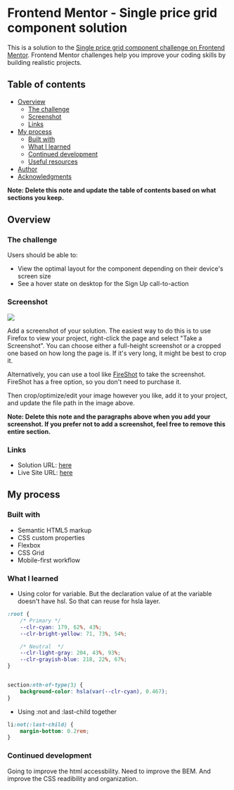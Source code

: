 # Frontend Mentor - Single price grid component solution

This is a solution to the [Single price grid component challenge on Frontend Mentor](https://www.frontendmentor.io/challenges/single-price-grid-component-5ce41129d0ff452fec5abbbc). Frontend Mentor challenges help you improve your coding skills by building realistic projects. 

## Table of contents

- [Overview](#overview)
  - [The challenge](#the-challenge)
  - [Screenshot](#screenshot)
  - [Links](#links)
- [My process](#my-process)
  - [Built with](#built-with)
  - [What I learned](#what-i-learned)
  - [Continued development](#continued-development)
  - [Useful resources](#useful-resources)
- [Author](#author)
- [Acknowledgments](#acknowledgments)

**Note: Delete this note and update the table of contents based on what sections you keep.**

## Overview

### The challenge

Users should be able to:

- View the optimal layout for the component depending on their device's screen size
- See a hover state on desktop for the Sign Up call-to-action

### Screenshot

![](./screenshot.jpg)

Add a screenshot of your solution. The easiest way to do this is to use Firefox to view your project, right-click the page and select "Take a Screenshot". You can choose either a full-height screenshot or a cropped one based on how long the page is. If it's very long, it might be best to crop it.

Alternatively, you can use a tool like [FireShot](https://getfireshot.com/) to take the screenshot. FireShot has a free option, so you don't need to purchase it. 

Then crop/optimize/edit your image however you like, add it to your project, and update the file path in the image above.

**Note: Delete this note and the paragraphs above when you add your screenshot. If you prefer not to add a screenshot, feel free to remove this entire section.**

### Links

- Solution URL: [here]()
- Live Site URL: [here]()

## My process

### Built with

- Semantic HTML5 markup
- CSS custom properties
- Flexbox
- CSS Grid
- Mobile-first workflow


### What I learned

- Using color for variable. But the declaration value of at the variable doesn't have hsl. So that can reuse for hsla layer.
```css
:root {
	/* Primary */
	--clr-cyan: 179, 62%, 43%;
	--clr-bright-yellow: 71, 73%, 54%;

	/* Neutral  */
	--clr-light-gray: 204, 43%, 93%;
	--clr-grayish-blue: 218, 22%, 67%;
}


section:nth-of-type(3) {
	background-color: hsla(var(--clr-cyan), 0.467);
}

```

- Using :not and :last-child together
```css
li:not(:last-child) {
	margin-bottom: 0.2rem;
}
```




### Continued development

Going to improve the html accessbility. Need to improve the BEM. 
And improve the CSS readibility and organization.